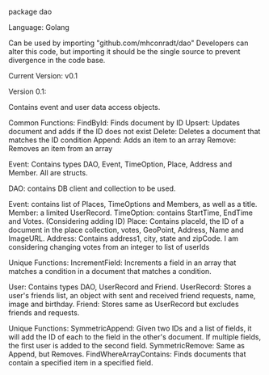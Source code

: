 package dao

Language: Golang

Can be used by importing "github.com/mhconradt/dao"
Developers can alter this code, but importing it should be the single source to prevent divergence in the code base.

Current Version: v0.1

Version 0.1:

Contains event and user data access objects.

Common Functions:
  FindById: Finds document by ID
  Upsert: Updates document and adds if the ID does not exist
  Delete: Deletes a document that matches the ID condition
  Append: Adds an item to an array
  Remove: Removes an item from an array

Event:
Contains types DAO, Event, TimeOption, Place, Address and Member. All are structs.

DAO: contains DB client and collection to be used.

Event: contains list of Places, TimeOptions and Members, as well as a title.
  Member: a limited UserRecord.
  TimeOption: contains StartTime, EndTime and Votes.
  (Considering adding ID)
  Place: Contains placeId, the ID of a document in the place collection, votes, GeoPoint, Address, Name and ImageURL.
    Address: Contains address1, city, state and zipCode.
  I am considering changing votes from an integer to list of userIds

Unique Functions:
  IncrementField: Increments a field in an array that matches a condition in a document that matches a condition.

User:
Contains types DAO, UserRecord and Friend.
  UserRecord:
    Stores a user's friends list, an object with sent and received friend requests, name, image and birthday.
  Friend: Stores same as UserRecord but excludes friends and requests.

Unique Functions:
  SymmetricAppend: Given two IDs and a list of fields, it will add the ID of each to the field in the other's document. If multiple fields, the first user is added to the second field.
  SymmetricRemove: Same as Append, but Removes.
  FindWhereArrayContains: Finds documents that contain a specified item in a specified field.
